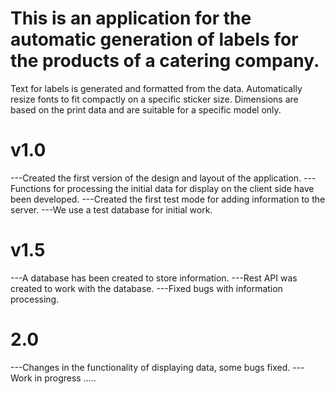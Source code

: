 # This is an application for the automatic generation of labels for the products of a catering company.

Text for labels is generated and formatted from the data.
Automatically resize fonts to fit compactly on a specific sticker size.
Dimensions are based on the print data and are suitable for a specific model only.

# v1.0

---Created the first version of the design and layout of the application.
---Functions for processing the initial data for display on the client side have been developed.
---Created the first test mode for adding information to the server.
---We use a test database for initial work.

# v1.5

---A database has been created to store information.
---Rest API was created to work with the database.
---Fixed bugs with information processing.

# 2.0

---Changes in the functionality of displaying data, some bugs fixed.
---Work in progress .....
